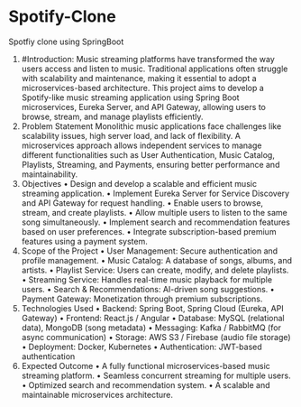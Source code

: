 # Spotify-Clone
Spotfiy clone using SpringBoot 

1. #Introduction:
Music streaming platforms have transformed the way users access and listen to music.
Traditional applications often struggle with scalability and maintenance, making it essential to
adopt a microservices-based architecture. This project aims to develop a Spotify-like music
streaming application using Spring Boot microservices, Eureka Server, and API Gateway,
allowing users to browse, stream, and manage playlists efficiently.
2. Problem Statement
Monolithic music applications face challenges like scalability issues, high server load, and lack
of flexibility. A microservices approach allows independent services to manage different
functionalities such as User Authentication, Music Catalog, Playlists, Streaming, and
Payments, ensuring better performance and maintainability.
3. Objectives
• Design and develop a scalable and efficient music streaming application.
• Implement Eureka Server for Service Discovery and API Gateway for request
handling.
• Enable users to browse, stream, and create playlists.
• Allow multiple users to listen to the same song simultaneously.
• Implement search and recommendation features based on user preferences.
• Integrate subscription-based premium features using a payment system.
4. Scope of the Project
• User Management: Secure authentication and profile management.
• Music Catalog: A database of songs, albums, and artists.
• Playlist Service: Users can create, modify, and delete playlists.
• Streaming Service: Handles real-time music playback for multiple users.
• Search & Recommendations: AI-driven song suggestions.
• Payment Gateway: Monetization through premium subscriptions.
5. Technologies Used
• Backend: Spring Boot, Spring Cloud (Eureka, API Gateway)
• Frontend: React.js / Angular
• Database: MySQL (relational data), MongoDB (song metadata)
• Messaging: Kafka / RabbitMQ (for async communication)
• Storage: AWS S3 / Firebase (audio file storage)
• Deployment: Docker, Kubernetes
• Authentication: JWT-based authentication
6. Expected Outcome
• A fully functional microservices-based music streaming platform.
• Seamless concurrent streaming for multiple users.
• Optimized search and recommendation system.
• A scalable and maintainable microservices architecture.
